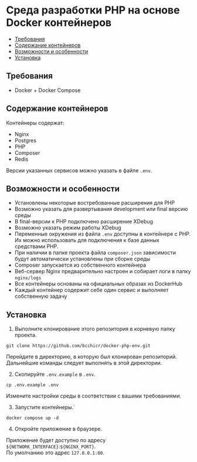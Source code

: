 # Среда разработки PHP на основе Docker контейнеров

- [Требования](#Требования)
- [Содержание контейнеров](#Содержание-контейнеров)
- [Возможности и особенности](#Возможности-и-особенности)
- [Установка](#Установка)

## Требования

- Docker + Docker Compose

## Содержание контейнеров

Контейнеры содержат:

- Nginx
- Postgres
- PHP
- Composer
- Redis

Версии указанных сервисов можно указать в файле `.env`.

## Возможности и особенности

- Установлены некоторые востребованные расширения для PHP
- Возможно указать для развертывания development или final версию среды
- В final-версии к PHP подключено расширение XDebug
- Возможно указать режим работы XDebug
- Переменные окружения из файла `.env` доступны в контейнере с PHP. Их можно использовать для подключения к базе данных средствами PHP.
- При наличии в папке проекта файла `composer.json` зависимости будут автоматически установлены при сборке среды
- Composer запускается из собственного контейнера
- Веб-сервер Nginx предварительно настроен и собирает логи в папку `nginx/logs`
- Все контейнеры основаны на официальных образах из DockerHub
- Каждый контейнер содержит себе один сервис и выполняет собственную задачу

## Установка

1. Выполните клонирование этого репозитория в корневую папку проекта.

```shell script
git clone https://github.com/bcchicr/docker-php-env.git
```

Перейдите в директорию, в которую был клонирован репозиторий. Дальнейшие команды следует выполнять в этой директории.

2. Скопируйте `.env.example` в `.env`.

```shell script
cp .env.example .env
```

Измените настройки среды в соответствии с вашими требованиями.

3. Запустите контейнеры.`

```shell script
docker compose up -d
```

4. Откройте приложение в браузере.

Приложение будет доступно по адресу `${NETWORK_INTERFACE}`:`${NGINX_PORT}`.  
По умолчанию это адрес `127.0.0.1:80`.
